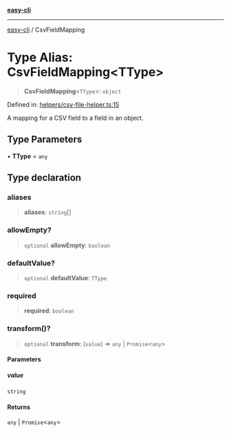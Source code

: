 [**easy-cli**](../README.md)

***

[easy-cli](../globals.md) / CsvFieldMapping

# Type Alias: CsvFieldMapping\<TType\>

> **CsvFieldMapping**\<`TType`\>: `object`

Defined in: [helpers/csv-file-helper.ts:15](https://github.com/patrickeaton/easy-cli/blob/273fbeda7c9fba29e0eebd0183c0f5c4b12461f3/src/helpers/csv-file-helper.ts#L15)

A mapping for a CSV field to a field in an object.

## Type Parameters

• **TType** = `any`

## Type declaration

### aliases

> **aliases**: `string`[]

### allowEmpty?

> `optional` **allowEmpty**: `boolean`

### defaultValue?

> `optional` **defaultValue**: `TType`

### required

> **required**: `boolean`

### transform()?

> `optional` **transform**: (`value`) => `any` \| `Promise`\<`any`\>

#### Parameters

##### value

`string`

#### Returns

`any` \| `Promise`\<`any`\>
